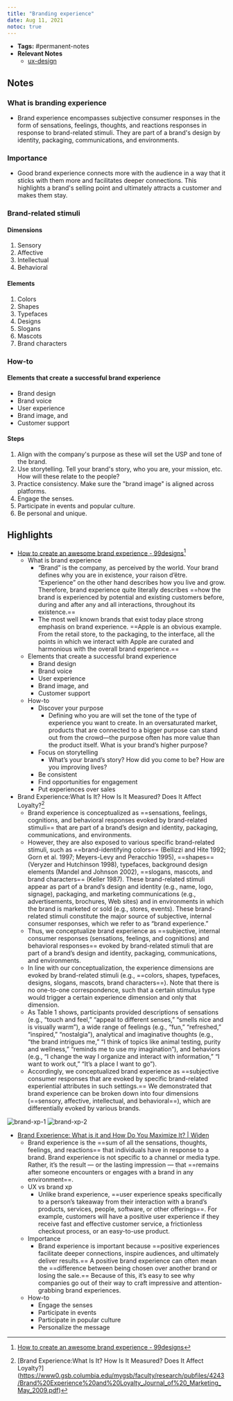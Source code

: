```yaml
---
title: "Branding experience"
date: Aug 11, 2021
notoc: true
---
```


- **Tags:** #permanent-notes 
- **Relevant Notes**
	- [ux-design](moc/ux-design.md)


## Notes
### What is branding experience
- Brand experience encompasses subjective consumer responses in the form of sensations, feelings, thoughts, and reactions responses in response to brand-related stimuli. They are part of a brand's design by identity, packaging, communications, and environments.
### Importance
- Good brand experience connects more with the audience in a way that it sticks with them more and facilitates deeper connections. This highlights a brand's selling point and ultimately attracts a customer and makes them stay.
### Brand-related stimuli
#### Dimensions
1. Sensory
2. Affective
3. Intellectual
4. Behavioral
#### Elements
1. Colors
2. Shapes
3. Typefaces
4. Designs
5. Slogans
6. Mascots
7. Brand characters
### How-to
#### Elements that create a successful brand experience
- Brand design
- Brand voice
- User experience
- Brand image, and
- Customer support
#### Steps
1. Align with the company's purpose as these will set the USP and tone of the brand.
2. Use storytelling. Tell your brand's story, who you are, your mission, etc. How will these relate to the people?
3. Practice consistency. Make sure the "brand image" is aligned across platforms.
4. Engage the senses.
5. Participate in events and popular culture.
6. Be personal and unique.

## Highlights
- [How to create an awesome brand experience - 99designs](https://99designs.com/blog/logo-branding/brand-experience/)[^1]
	- What is brand experience
		- “Brand” is the company, as perceived by the world. Your brand defines why you are in existence, your raison d’être. “Experience” on the other hand describes how you live and grow. Therefore, brand experience quite literally describes ==how the brand is experienced by potential and existing customers before, during and after any and all interactions, throughout its existence.==
		- The most well known brands that exist today place strong emphasis on brand experience. ==Apple is an obvious example. From the retail store, to the packaging, to the interface, all the points in which we interact with Apple are curated and harmonious with the overall brand experience.==
	- Elements that create a successful brand experience
		- Brand design
		- Brand voice
		- User experience
		- Brand image, and
		- Customer support
	- How-to
		- Discover your purpose
			- Defining who you are will set the tone of the type of experience you want to create. In an oversaturated market, products that are connected to a bigger purpose can stand out from the crowd—the purpose often has more value than the product itself. What is your brand’s higher purpose?
		- Focus on storytelling
			- What’s your brand’s story?  How did you come to be? How are you improving lives?
		- Be consistent
		- Find opportunities for engagement
		- Put experiences over sales
- Brand Experience:What Is It? How Is It Measured? Does It Affect Loyalty?[^2]
	- Brand experience is conceptualized as ==sensations, feelings, cognitions, and behavioral responses evoked by brand-related stimuli== that are part of a brand’s design and identity, packaging, communications, and environments.
	- However, they are also exposed to various specific brand-related stimuli, such as ==brand-identifying colors== (Bellizzi and Hite 1992; Gorn et al. 1997; Meyers-Levy and Peracchio 1995), ==shapes== (Veryzer and Hutchinson 1998), typefaces, background design elements (Mandel and Johnson 2002), ==slogans, mascots, and brand characters== (Keller 1987). These brand-related stimuli appear as part of a brand’s design and identity (e.g., name, logo, signage), packaging, and marketing communications (e.g., advertisements, brochures, Web sites) and in environments in which the brand is marketed or sold (e.g., stores, events). These brand-related stimuli constitute the major source of subjective, internal consumer responses, which we refer to as “brand experience.”
	- Thus, we conceptualize brand experience as ==subjective, internal consumer responses (sensations, feelings, and cognitions) and behavioral responses== evoked by brand-related stimuli that are part of a brand’s design and identity, packaging, communications, and environments.
	- In line with our conceptualization, the experience dimensions are evoked by brand-related stimuli (e.g., ==colors, shapes, typefaces, designs, slogans, mascots, brand characters==). Note that there is no one-to-one correspondence, such that a certain stimulus type would trigger a certain experience dimension and only that dimension. 
	- As Table 1 shows, participants provided descriptions of sensations (e.g., “touch and feel,” “appeal to different senses,” “smells nice and is visually warm”), a wide range of feelings (e.g., “fun,” “refreshed,” “inspired,” “nostalgia”), analytical and imaginative thoughts (e.g., “the brand intrigues me,” “I think of topics like animal testing, purity and wellness,” “reminds me to use my imagination”), and behaviors (e.g., “I change the way I organize and interact with information,” “I want to work out,” “It’s a place I want to go”).
	- Accordingly, we conceptualized brand experience as ==subjective consumer responses that are evoked by specific brand-related experiential attributes in such settings.== We demonstrated that brand experience can be broken down into four dimensions (==sensory, affective, intellectual, and behavioral==), which are differentially evoked by various brands.

![brand-xp-1](/notes/photos/brand-xp-1.png)
![brand-xp-2](/notes/photos/brand-xp-2.png)

- [Brand Experience: What is it and How Do You Maximize It? | Widen](https://www.widen.com/blog/brand-experience)
	- Brand experience is the ==sum of all the sensations, thoughts, feelings, and reactions== that individuals have in response to a brand. Brand experience is not specific to a channel or media type. Rather, it’s the result — or the lasting impression — that ==remains after someone encounters or engages with a brand in any environment==.
	- UX vs brand xp
		- Unlike brand experience, ==user experience speaks specifically to a person’s takeaway from their interaction with a brand’s products, services, people, software, or other offerings==. For example, customers will have a positive user experience if they receive fast and effective customer service, a frictionless checkout process, or an easy-to-use product. 
	- Importance
		- Brand experience is important because ==positive experiences facilitate deeper connections, inspire audiences, and ultimately deliver results.== A positive brand experience can often mean the ==difference between being chosen over another brand or losing the sale.== Because of this, it’s easy to see why companies go out of their way to craft impressive and attention-grabbing brand experiences.
	- How-to
		- Engage the senses
		- Participate in events
		- Participate in popular culture
		- Personalize the message


[^1]: [How to create an awesome brand experience - 99designs](https://99designs.com/blog/logo-branding/brand-experience/)
[^2]: [Brand Experience:What Is It? How Is It Measured? Does It Affect Loyalty?] (https://www0.gsb.columbia.edu/mygsb/faculty/research/pubfiles/4243/Brand%20Experience%20and%20Loyalty_Journal_of%20_Marketing_May_2009.pdf)